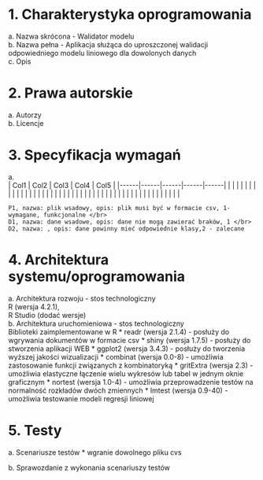 # 1. Charakterystyka oprogramowania </br>
  a. Nazwa skrócona - Walidator modelu </br>
  b. Nazwa pełna - Aplikacja służąca do uproszczonej walidacji odpowiedniego modelu liniowego dla dowolonych danych </br>
  c. Opis

# 2. Prawa autorskie </br>
  a. Autorzy </br>
  b. Licencje

# 3. Specyfikacja wymagań
  a. </br>
  | Col1 | Col2 | Col3 | Col4 | Col5 |
|------|------|------|------|------|
|      |      |      |      |      |
|      |      |      |      |      |
|      |      |      |      |      |
|      |      |      |      |      |
|      |      |      |      |      |
|      |      |      |      |      |
|      |      |      |      |      |
|      |      |      |      |      |

    P1, nazwa: plik wsadowy, opis: plik musi być w formacie csv, 1-wymagane, funkcjonalne </br>
    D1, nazwa: dane wsadowe, opis: dane nie mogą zawierać braków, 1 </br>
    D2, nazwa: , opis: dane powinny mieć odpowiednie klasy,2 - zalecane 

# 4. Architektura systemu/oprogramowania </br>
  a. Architektura rozwoju - stos technologiczny </br>
      R (wersja 4.2.1), </br>
      R Studio (dodać wersje) </br>
  b. Architektura uruchomieniowa - stos technologiczny </br>
    Biblioteki zaimplementowane w R
    * readr (wersja 2.1.4) - posłuży do wgrywania dokumentów w formacie csv
    * shiny (wersja 1.7.5) - posłuży do stworzenia aplikacji WEB
    * ggplot2 (wersja 3.4.3) - posłuży do tworzenia wyższej jakości wizualizacji
    * combinat (wersja 0.0-8) - umożliwia zastosowanie funkcji związanych z kombinatoryką
    * gritExtra (wersja 2.3) - umożliwia elastyczne łączenie wielu wykresów lub tabel w jednym oknie graficznym
    * nortest (wersja 1.0-4) - umożliwia przeprowadzenie testów na normalność rozkładów dwóch zmiennych
    * lmtest (wersja 0.9-40) - umożliwia testowanie modeli regresji liniowej

# 5. Testy
  a. Scenariusze testów
    * wgranie dowolnego pliku cvs
    
  b. Sprawozdanie z wykonania scenariuszy testów
